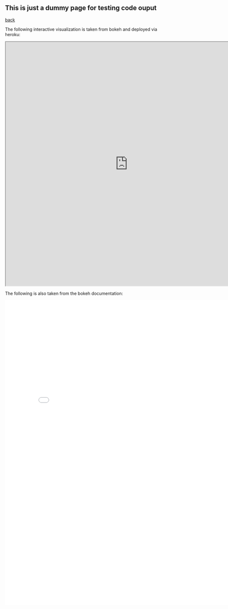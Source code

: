 

## This is just a dummy page for testing code ouput

[back](./)

The following interactive visualization is taken from bokeh and deployed via heroku:

<iframe height="800" width="800" src="https://testingbasu.herokuapp.com/testing"></iframe>


The following is also taken from the bokeh documentation:

<iframe src="/assets/img/anscombe.html"
    sandbox="allow-same-origin allow-scripts"
    width="820"
    height="1000"
    scrolling="no"
    seamless="seamless"
    frameborder="0">
</iframe>
